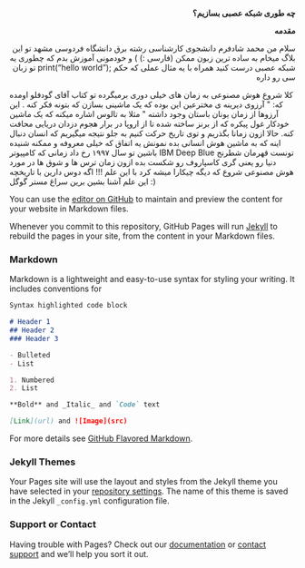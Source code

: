 <p dir='rtl' align='right'><b>چه طوری شبکه عصبی بسازیم؟</b></p>

<p dir='rtl' align='right'><b>مقدمه</b></p>

<p dir='rtl' align='right'>سلام من محمد شادفرم دانشجوی کارشناسی رشته برق دانشگاه فردوسی مشهد تو این بلاگ میخام به ساده ترین زبون ممکن (فارسی :) ) و خودمونی آموزش بدم که چطوری یه شبکه عصبی درست کنید همراه با یه مثال عملی که حکم ;print(“hello world”)  تو زبان سی رو داره

کلا شروع هوش مصنوعی به زمان های خیلی دوری برمیگرده تو کتاب آقای گودفلو اومده که: " آرزوی دیرینه ی مخترعین این بوده که یک ماشینی بسازن که بتونه فکر کنه . این آرزوها از زمان یونان باستان وجود داشته " مثلا به تالوس اشاره میکنه که یک ماشین خودکار غول پیکره که از برنز ساخته شده تا از اروپا در برار هجوم دزدان دریایی محافت کنه.
حالا ازون زمانا بگذریم و توی تاریخ حرکت کنیم به جلو نتیجه میگیریم که انسان دنبال اینه که به ماشین هوش انسانی بده نمونش یه اتفاق که خیلی معروفه و ممکنه شنیده باشین تو سال ۱۹۹۷ رخ داد زمانی که کامپیوتر IBM Deep Blue تونست قهرمان شطرنج دنیا رو یعنی گری کاسپاروف رو شکست بده ازون زمان ترس ها و شوق ها در مورد هوش مصنوعی شروع که دیگه چیکارا میشه کرد با این علم !!!
اگه دوس دارین با تاریخچه این علم آشنا بشین برین سراغ مستر گوگل :)</p>

You can use the [editor on GitHub](https://github.com/mohamad-shadfar/DuckSoup.github.io/edit/master/README.md) to maintain and preview the content for your website in Markdown files.

Whenever you commit to this repository, GitHub Pages will run [Jekyll](https://jekyllrb.com/) to rebuild the pages in your site, from the content in your Markdown files.

### Markdown

Markdown is a lightweight and easy-to-use syntax for styling your writing. It includes conventions for

```markdown
Syntax highlighted code block

# Header 1
## Header 2
### Header 3

- Bulleted
- List

1. Numbered
2. List

**Bold** and _Italic_ and `Code` text

[Link](url) and ![Image](src)
```

For more details see [GitHub Flavored Markdown](https://guides.github.com/features/mastering-markdown/).

### Jekyll Themes

Your Pages site will use the layout and styles from the Jekyll theme you have selected in your [repository settings](https://github.com/mohamad-shadfar/DuckSoup.github.io/settings). The name of this theme is saved in the Jekyll `_config.yml` configuration file.

### Support or Contact

Having trouble with Pages? Check out our [documentation](https://help.github.com/categories/github-pages-basics/) or [contact support](https://github.com/contact) and we’ll help you sort it out.
